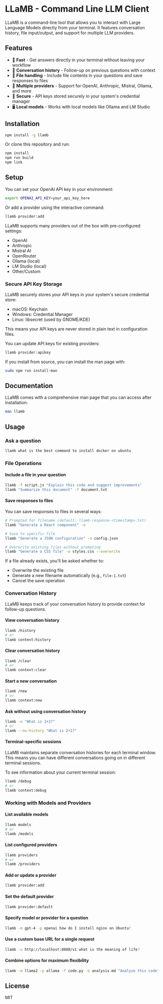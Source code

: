 # LLaMB - Command Line LLM Client

LLaMB is a command-line tool that allows you to interact with Large Language Models directly from your terminal. It features conversation history, file input/output, and support for multiple LLM providers.

## Features

- 🚀 **Fast** - Get answers directly in your terminal without leaving your workflow
- 💬 **Conversation history** - Follow-up on previous questions with context
- 📄 **File handling** - Include file contents in your questions and save responses to files
- 🔄 **Multiple providers** - Support for OpenAI, Anthropic, Mistral, Ollama, and more
- 🔐 **Secure** - API keys stored securely in your system's credential manager
- 🖥️ **Local models** - Works with local models like Ollama and LM Studio

## Installation

```bash
npm install -g llamb
```

Or clone this repository and run:

```bash
npm install
npm run build
npm link
```

## Setup

You can set your OpenAI API key in your environment:

```bash
export OPENAI_API_KEY=your_api_key_here
```

Or add a provider using the interactive command:

```bash
llamb provider:add
```

LLaMB supports many providers out of the box with pre-configured settings:
- OpenAI
- Anthropic
- Mistral AI
- OpenRouter
- Ollama (local)
- LM Studio (local)
- Other/Custom

### Secure API Key Storage

LLaMB securely stores your API keys in your system's secure credential store:
- macOS: Keychain
- Windows: Credential Manager
- Linux: libsecret (used by GNOME/KDE)

This means your API keys are never stored in plain text in configuration files.

You can update API keys for existing providers:

```bash
llamb provider:apikey
```

If you install from source, you can install the man page with:

```bash
sudo npm run install-man
```

## Documentation

LLaMB comes with a comprehensive man page that you can access after installation:

```bash
man llamb
```

## Usage

### Ask a question

```bash
llamb what is the best command to install docker on ubuntu
```

### File Operations

#### Include a file in your question

```bash
llamb -f script.js "Explain this code and suggest improvements"
llamb "Summarize this document" -f document.txt
```

#### Save responses to files

You can save responses to files in several ways:

```bash
# Prompted for filename (default: llamb-response-<timestamp>.txt)
llamb "Generate a React component" -o

# Save to specific file
llamb "Generate a JSON configuration" -o config.json

# Overwrite existing files without prompting
llamb "Generate a CSS file" -o styles.css --overwrite
```

If a file already exists, you'll be asked whether to:
- Overwrite the existing file
- Generate a new filename automatically (e.g., `file-1.txt`)
- Cancel the save operation

### Conversation History

LLaMB keeps track of your conversation history to provide context for follow-up questions.

#### View conversation history

```bash
llamb /history
# or
llamb context:history
```

#### Clear conversation history

```bash
llamb /clear
# or
llamb context:clear
```

#### Start a new conversation

```bash
llamb /new
# or
llamb context:new
```

#### Ask without using conversation history

```bash
llamb -n "What is 2+2?"
# or
llamb --no-history "What is 2+2?"
```

#### Terminal-specific sessions

LLaMB maintains separate conversation histories for each terminal window. This means you can have different conversations going on in different terminal sessions.

To see information about your current terminal session:

```bash
llamb /debug
# or
llamb context:debug
```

### Working with Models and Providers

#### List available models

```bash
llamb models
# or
llamb /models
```

#### List configured providers

```bash
llamb providers
# or
llamb /providers
```

#### Add or update a provider

```bash
llamb provider:add
```

#### Set the default provider

```bash
llamb provider:default
```

#### Specify model or provider for a question

```bash
llamb -m gpt-4 -p openai how do I install nginx on Ubuntu?
```

#### Use a custom base URL for a single request

```bash
llamb -u http://localhost:8080/v1 what is the meaning of life?
```

#### Combine options for maximum flexibility

```bash
llamb -m llama2 -p ollama -f code.py -o analysis.md "Analyze this code"
```

## License

MIT